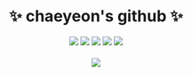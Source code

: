 <h1 style="text-align: center;">✨ chaeyeon's github ✨</h1>

<div style="text-align: center;">
  <img class="badge" src="https://img.shields.io/badge/Python-3178C6?style=flat&logo=Python&logoColor=white"/>
  <img class="badge" src="https://img.shields.io/badge/HTML5-E34F26?style=flat&logo=HTML5&logoColor=white"/>
  <img class="badge" src="https://img.shields.io/badge/JavaScript-F7DF1E?style=flat&logo=JavaScript&logoColor=white"/>
  <img class="badge" src="https://img.shields.io/badge/Jupyter-F37626?style=flat&logo=Jupyter&logoColor=white"/>
  <img class="badge" src="https://img.shields.io/badge/C-A8B9CC?style=flat&logo=C&logoColor=white"/>
</div>

<div style="text-align: center; margin-top: 20px;">
  <img src="https://github-readme-stats.vercel.app/api/top-langs/?username=Chaeyeoncho&layout=compact"/>
</div>

<div style="text-align: center; margin-top: 20px;">
</div>

